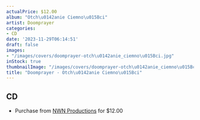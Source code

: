 ```yaml
---
actualPrice: $12.00
album: "Otch\u0142anie Ciemno\u015Bci"
artist: Doomprayer
categories:
- CD
date: '2023-11-29T06:14:51'
draft: false
images:
- "/images/covers/doomprayer-otch\u0142anie_ciemno\u015Bci.jpg"
inStock: true
thumbnailImage: "/images/covers/doomprayer-otch\u0142anie_ciemno\u015Bci-thumb.jpg"
title: "Doomprayer - Otch\u0142anie Ciemno\u015Bci"
---
```


## CD
* Purchase from [NWN Productions](http://shop.nwnprod.com/index.php?route=product/product&path=93&product_id=22375&sort=pd.name&order=ASC) for $12.00
